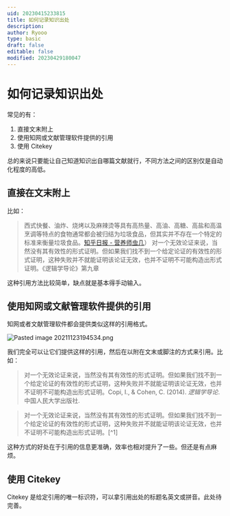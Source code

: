 ```yaml
---
uid: 20230415233815
title: 如何记录知识出处
description: 
author: Ryooo
type: basic
draft: false
editable: false
modified: 20230429180047
---
```


# 如何记录知识出处

常见的有：

1. 直接文末附上
2. 使用知网或文献管理软件提供的引用
3. 使用 Citekey

总的来说只要能让自己知道知识出自哪篇文献就行，不同方法之间的区别仅是自动化程度的高低。

## 直接在文末附上

比如：

> 西式快餐、油炸、烧烤以及麻辣烫等具有高热量、高油、高糖、高盐和高温烹调等特点的食物通常都会被归结为垃圾食品，但其实并不存在一个特定的标准来衡量垃圾食品。[知乎日报 - 营养师虫几](https://daily.zhihu.com/story/9741722)）
> 对一个无效论证来说，当然没有其有效性的形式证明。但如果我们找不到一个给定论证的有效性的形式证明，这种失败并不就能证明该论证无效，也并不证明不可能构造出形式证明。《逻辑学导论》第九章

这种引用方法比较简单，缺点就是基本得手动输入。

## 使用知网或文献管理软件提供的引用

知网或者文献管理软件都会提供类似这样的引用格式。

![Pasted image 20211123194534.png](https://cdn.pkmer.cn/images/0d65d9a657abfeffc0ea0291ae61881e_MD5.png)

我们完全可以让它们提供这样的引用，然后在以附在文末或脚注的方式来引用。比如：

> 对一个无效论证来说，当然没有其有效性的形式证明。但如果我们找不到一个给定论证的有效性的形式证明，这种失败并不就能证明该论证无效，也并不证明不可能构造出形式证明。Copi, I., & Cohen, C. (2014). _逻辑学导论_. 中国人民大学出版社.

> 对一个无效论证来说，当然没有其有效性的形式证明。但如果我们找不到一个给定论证的有效性的形式证明，这种失败并不就能证明该论证无效，也并不证明不可能构造出形式证明。[^1]

这种方式的好处在于引用的信息更准确，效率也相对提升了一些。但还是有点麻烦。

## 使用 Citekey

Citekey 是给定引用的唯一标识符，可以拿引用出处的标题名英文或拼音。此处待完善。
